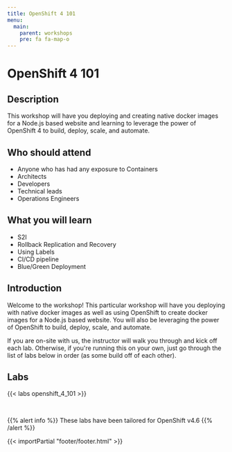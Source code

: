 ```yaml
---
title: OpenShift 4 101
menu:
  main:
    parent: workshops
    pre: fa fa-map-o
---
```


# OpenShift 4 101

## Description 

This workshop will have you deploying and creating native docker images for a Node.js based website and learning to leverage the power of OpenShift 4 to build, deploy, scale, and automate.

## Who should attend

- Anyone who has had any exposure to Containers
- Architects
- Developers
- Technical leads
- Operations Engineers


## What you will learn

- S2I
- Rollback Replication and Recovery
- Using Labels
- CI/CD pipeline
- Blue/Green Deployment


## Introduction
Welcome to the workshop! This particular workshop will have you deploying with native docker images as well as using OpenShift to create docker images for a Node.js based website. You will also be leveraging the power of OpenShift to build, deploy, scale, and automate.

If you are on-site with us, the instructor will walk you through and kick off each lab.  Otherwise, if you're running this on your own, just go through the list of labs below in order (as some build off of each other).


## Labs

{{< labs openshift_4_101 >}}

<br>

{{% alert info %}}
These labs have been tailored for OpenShift v4.6
{{% /alert %}}

{{< importPartial "footer/footer.html" >}}
